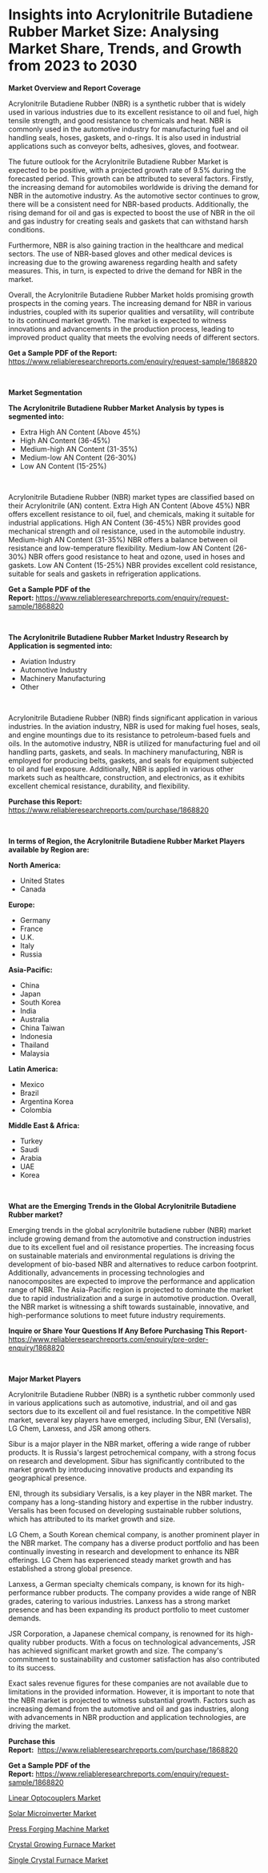 <p><h1>Insights into Acrylonitrile Butadiene Rubber Market Size: Analysing Market Share, Trends, and Growth from 2023 to 2030</h1></p><p><strong>Market Overview and Report Coverage</strong></p>
<p><p>Acrylonitrile Butadiene Rubber (NBR) is a synthetic rubber that is widely used in various industries due to its excellent resistance to oil and fuel, high tensile strength, and good resistance to chemicals and heat. NBR is commonly used in the automotive industry for manufacturing fuel and oil handling seals, hoses, gaskets, and o-rings. It is also used in industrial applications such as conveyor belts, adhesives, gloves, and footwear.</p><p>The future outlook for the Acrylonitrile Butadiene Rubber Market is expected to be positive, with a projected growth rate of 9.5% during the forecasted period. This growth can be attributed to several factors. Firstly, the increasing demand for automobiles worldwide is driving the demand for NBR in the automotive industry. As the automotive sector continues to grow, there will be a consistent need for NBR-based products. Additionally, the rising demand for oil and gas is expected to boost the use of NBR in the oil and gas industry for creating seals and gaskets that can withstand harsh conditions.</p><p>Furthermore, NBR is also gaining traction in the healthcare and medical sectors. The use of NBR-based gloves and other medical devices is increasing due to the growing awareness regarding health and safety measures. This, in turn, is expected to drive the demand for NBR in the market.</p><p>Overall, the Acrylonitrile Butadiene Rubber Market holds promising growth prospects in the coming years. The increasing demand for NBR in various industries, coupled with its superior qualities and versatility, will contribute to its continued market growth. The market is expected to witness innovations and advancements in the production process, leading to improved product quality that meets the evolving needs of different sectors.</p></p>
<p><strong>Get a Sample PDF of the Report:</strong> <a href="https://www.reliableresearchreports.com/enquiry/request-sample/1868820">https://www.reliableresearchreports.com/enquiry/request-sample/1868820</a></p>
<p>&nbsp;</p>
<p><strong>Market Segmentation</strong></p>
<p><strong>The Acrylonitrile Butadiene Rubber Market Analysis by types is segmented into:</strong></p>
<p><ul><li>Extra High AN Content (Above 45%)</li><li>High AN Content (36-45%)</li><li>Medium-high AN Content (31-35%)</li><li>Medium-low AN Content (26-30%)</li><li>Low AN Content (15-25%)</li></ul></p>
<p>&nbsp;</p>
<p><p>Acrylonitrile Butadiene Rubber (NBR) market types are classified based on their Acrylonitrile (AN) content. Extra High AN Content (Above 45%) NBR offers excellent resistance to oil, fuel, and chemicals, making it suitable for industrial applications. High AN Content (36-45%) NBR provides good mechanical strength and oil resistance, used in the automobile industry. Medium-high AN Content (31-35%) NBR offers a balance between oil resistance and low-temperature flexibility. Medium-low AN Content (26-30%) NBR offers good resistance to heat and ozone, used in hoses and gaskets. Low AN Content (15-25%) NBR provides excellent cold resistance, suitable for seals and gaskets in refrigeration applications.</p></p>
<p><strong>Get a Sample PDF of the Report:</strong>&nbsp;<a href="https://www.reliableresearchreports.com/enquiry/request-sample/1868820">https://www.reliableresearchreports.com/enquiry/request-sample/1868820</a></p>
<p>&nbsp;</p>
<p><strong>The Acrylonitrile Butadiene Rubber Market Industry Research by Application is segmented into:</strong></p>
<p><ul><li>Aviation Industry</li><li>Automotive Industry</li><li>Machinery Manufacturing</li><li>Other</li></ul></p>
<p>&nbsp;</p>
<p><p>Acrylonitrile Butadiene Rubber (NBR) finds significant application in various industries. In the aviation industry, NBR is used for making fuel hoses, seals, and engine mountings due to its resistance to petroleum-based fuels and oils. In the automotive industry, NBR is utilized for manufacturing fuel and oil handling parts, gaskets, and seals. In machinery manufacturing, NBR is employed for producing belts, gaskets, and seals for equipment subjected to oil and fuel exposure. Additionally, NBR is applied in various other markets such as healthcare, construction, and electronics, as it exhibits excellent chemical resistance, durability, and flexibility.</p></p>
<p><strong>Purchase this Report:</strong>&nbsp; <a href="https://www.reliableresearchreports.com/purchase/1868820">https://www.reliableresearchreports.com/purchase/1868820</a></p>
<p>&nbsp;</p>
<p><strong>In terms of Region, the Acrylonitrile Butadiene Rubber Market Players available by Region are:</strong></p>
<p>
    <p> <strong> North America: </strong>
        <ul>
            <li>United States</li>
            <li>Canada</li>
        </ul>
        </p> 
    <p> <strong> Europe: </strong>
        <ul>
            <li>Germany</li>
            <li>France</li>
            <li>U.K.</li>
            <li>Italy</li>
            <li>Russia</li>
        </ul>
        </p> 
    <p> <strong> Asia-Pacific: </strong>
        <ul>
            <li>China</li>
            <li>Japan</li>
            <li>South Korea</li>
            <li>India</li>
            <li>Australia</li>
            <li>China Taiwan</li>
            <li>Indonesia</li>
            <li>Thailand</li>
            <li>Malaysia</li>
        </ul>
        </p> 
    <p> <strong> Latin America: </strong>
        <ul>
            <li>Mexico</li>
            <li>Brazil</li>
            <li>Argentina Korea</li>
            <li>Colombia</li>
        </ul>
        </p> 
    <p> <strong> Middle East & Africa: </strong>
        <ul>
            <li>Turkey</li>
            <li>Saudi</li>
            <li>Arabia</li>
            <li>UAE</li>
            <li>Korea</li>
        </ul>
    </p>
    </p>
<p>&nbsp;</p>
<p><strong>What are the Emerging Trends in the Global Acrylonitrile Butadiene Rubber market?</strong></p>
<p><p>Emerging trends in the global acrylonitrile butadiene rubber (NBR) market include growing demand from the automotive and construction industries due to its excellent fuel and oil resistance properties. The increasing focus on sustainable materials and environmental regulations is driving the development of bio-based NBR and alternatives to reduce carbon footprint. Additionally, advancements in processing technologies and nanocomposites are expected to improve the performance and application range of NBR. The Asia-Pacific region is projected to dominate the market due to rapid industrialization and a surge in automotive production. Overall, the NBR market is witnessing a shift towards sustainable, innovative, and high-performance solutions to meet future industry requirements.</p></p>
<p><strong>Inquire or Share Your Questions If Any Before Purchasing This Report</strong>- <a href="https://www.reliableresearchreports.com/enquiry/pre-order-enquiry/1868820">https://www.reliableresearchreports.com/enquiry/pre-order-enquiry/1868820</a></p>
<p>&nbsp;</p>
<p><strong>Major Market Players</strong></p>
<p><p>Acrylonitrile Butadiene Rubber (NBR) is a synthetic rubber commonly used in various applications such as automotive, industrial, and oil and gas sectors due to its excellent oil and fuel resistance. In the competitive NBR market, several key players have emerged, including Sibur, ENI (Versalis), LG Chem, Lanxess, and JSR among others.</p><p>Sibur is a major player in the NBR market, offering a wide range of rubber products. It is Russia's largest petrochemical company, with a strong focus on research and development. Sibur has significantly contributed to the market growth by introducing innovative products and expanding its geographical presence.</p><p>ENI, through its subsidiary Versalis, is a key player in the NBR market. The company has a long-standing history and expertise in the rubber industry. Versalis has been focused on developing sustainable rubber solutions, which has attributed to its market growth and size. </p><p>LG Chem, a South Korean chemical company, is another prominent player in the NBR market. The company has a diverse product portfolio and has been continually investing in research and development to enhance its NBR offerings. LG Chem has experienced steady market growth and has established a strong global presence.</p><p>Lanxess, a German specialty chemicals company, is known for its high-performance rubber products. The company provides a wide range of NBR grades, catering to various industries. Lanxess has a strong market presence and has been expanding its product portfolio to meet customer demands.</p><p>JSR Corporation, a Japanese chemical company, is renowned for its high-quality rubber products. With a focus on technological advancements, JSR has achieved significant market growth and size. The company's commitment to sustainability and customer satisfaction has also contributed to its success.</p><p>Exact sales revenue figures for these companies are not available due to limitations in the provided information. However, it is important to note that the NBR market is projected to witness substantial growth. Factors such as increasing demand from the automotive and oil and gas industries, along with advancements in NBR production and application technologies, are driving the market.</p></p>
<p><strong>Purchase this Report:</strong>&nbsp;&nbsp;<a href="https://www.reliableresearchreports.com/purchase/1868820">https://www.reliableresearchreports.com/purchase/1868820</a></p>
<p></p>
<p><strong>Get a Sample PDF of the Report:</strong>&nbsp;<a href="https://www.reliableresearchreports.com/enquiry/request-sample/1868820">https://www.reliableresearchreports.com/enquiry/request-sample/1868820</a></p>
<p><p><a href="https://medium.com/@sanjoy753352/linear-optocouplers-market-insight-market-trends-growth-forecasted-from-2023-to-2030-bd06bd99e738">Linear Optocouplers Market</a></p><p><a href="https://medium.com/@fifth.dress.cause/solar-microinverter-market-analysis-and-sze-forecasted-for-period-from-2023-to-2030-152bb1a75ffa">Solar Microinverter Market</a></p><p><a href="https://medium.com/@jazminjones30/analyzing-press-forging-machine-market-global-industry-perspective-and-forecast-2023-to-2030-290661f917df">Press Forging Machine Market</a></p><p><a href="https://medium.com/@marlonblick/crystal-growing-furnace-market-trends-forecast-and-competitive-analysis-to-2030-b7fd8a34d6e5">Crystal Growing Furnace Market</a></p><p><a href="https://medium.com/@aliciahaley1989/single-crystal-furnace-market-trends-and-market-analysis-forecasted-for-period-2023-2030-97682bdcb86a">Single Crystal Furnace Market</a></p></p>